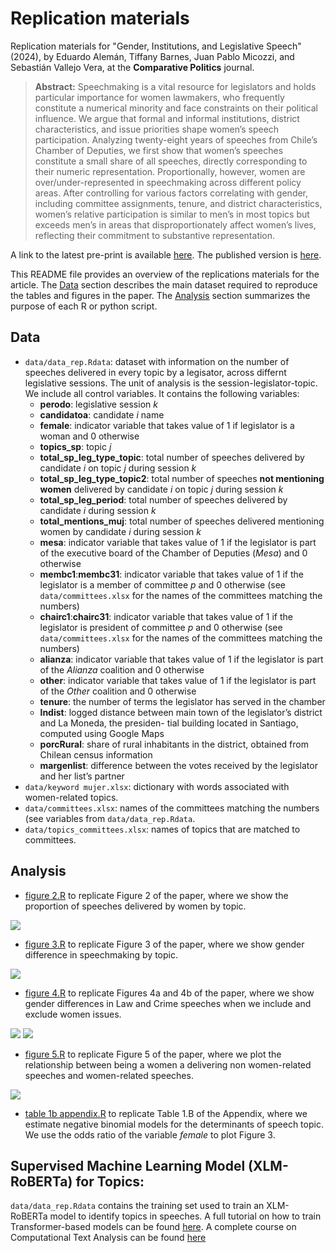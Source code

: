 # Replication materials

Replication materials for "Gender, Institutions, and Legislative Speech" (2024), by Eduardo Alemán, Tiffany Barnes, Juan Pablo Micozzi, and Sebastián Vallejo Vera, at the __Comparative Politics__ journal.

> __Abstract:__
> Speechmaking is a vital resource for legislators and holds particular importance for women lawmakers, who frequently constitute a numerical minority and face constraints on their political influence. We argue that formal and informal institutions, district characteristics, and issue priorities shape women’s speech participation. Analyzing twenty-eight years of speeches from Chile’s Chamber of Deputies, we first show that women’s speeches constitute a small share of all speeches, directly corresponding to their numeric representation. Proportionally, however, women are over/under-represented in speechmaking across different policy areas. After controlling for various factors correlating with gender, including committee assignments, tenure, and district characteristics, women’s relative participation is similar to men’s in most topics but exceeds men’s in areas that disproportionately affect women’s lives, reflecting their commitment to substantive representation. 

A link to the latest pre-print is available [here](final_manuscript.pdf). The published version is [here](https://www.ingentaconnect.com/content/cuny/cp/pre-prints/content-jcpo23248).

This README file provides an overview of the replications materials for the article. The [Data](https://github.com/svallejovera/gender_inst_speeches#data) section describes the main dataset required to reproduce the tables and figures in the paper. The [Analysis](https://github.com/svallejovera/gender_inst_speeches#code) section summarizes the purpose of each R or python script. 

## Data
  - `data/data_rep.Rdata`: dataset with information on the number of speeches delivered in every topic by a legisator, across differnt legislative sessions. The unit of analysis is the session-legislator-topic. We include all control variables. It contains the following variables:
      - **perodo**: legislative session *k*
      - **candidatoa**: candidate *i* name 
      - **female**: indicator variable that takes value of 1 if legislator is a woman and 0 otherwise
      - **topics_sp**: topic *j*     
      - **total_sp_leg_type_topic**: total number of speeches delivered by candidate *i* on topic *j* during session *k*
      - **total_sp_leg_type_topic2**: total number of speeches **not mentioning women** delivered by candidate *i* on topic *j* during session *k*
      - **total_sp_leg_period**: total number of speeches delivered by candidate *i* during session *k*
      - **total_mentions_muj**: total number of speeches delivered mentioning women by candidate *i* during session *k*  
      - **mesa**: indicator variable that takes value of 1 if the legislator is part of the executive board of the Chamber of Deputies (*Mesa*) and 0 otherwise
      - **membc1**:**membc31**: indicator variable that takes value of 1 if the legislator is a member of committee *p* and 0 otherwise (see `data/committees.xlsx` for the names of the committees matching the numbers)
      - **chairc1**:**chairc31**: indicator variable that takes value of 1 if the legislator is president of committee *p* and 0 otherwise (see `data/committees.xlsx` for the names of the committees matching the numbers)
      - **alianza**: indicator variable that takes value of 1 if the legislator is part of the *Alianza* coalition and 0 otherwise
      - **other**: indicator variable that takes value of 1 if the legislator is part of the *Other* coalition and 0 otherwise
      - **tenure**: the number of terms the legislator has served in the chamber
      - **lndist**: logged distance between main town of the legislator’s district and La Moneda, the presiden- tial building located in Santiago, computed using Google Maps
      - **porcRural**: share of rural inhabitants in the district, obtained from Chilean census information
      - **margenlist**: difference between the votes received by the legislator and her list’s partner
  - `data/keyword mujer.xlsx`: dictionary with words associated with women-related topics.
  - `data/committees.xlsx`: names of the committees matching the numbers (see variables from `data/data_rep.Rdata`.
  - `data/topics_committees.xlsx`: names of topics that are matched to committees.

## Analysis
  - [figure 2.R](https://github.com/svallejovera/gender_inst_speeches/blob/main/code/figure%202.R) to replicate Figure 2 of the paper, where we show the proportion of speeches delivered by women by topic.

<img src = "https://github.com/svallejovera/gender_inst_speeches/blob/main/figures/figure%202.jpeg">

  - [figure 3.R](https://github.com/svallejovera/gender_inst_speeches/blob/main/code/figure%203.R) to replicate Figure 3 of the paper, where we show gender difference in speechmaking by topic.

<img src = "https://github.com/svallejovera/gender_inst_speeches/blob/main/figures/figure%203.jpg">

  - [figure 4.R](https://github.com/svallejovera/gender_inst_speeches/blob/main/code/figure%204.R) to replicate Figures 4a and 4b of the paper, where we show gender differences in Law and Crime speeches when we include and exclude women issues.

<img src = "https://github.com/svallejovera/gender_inst_speeches/blob/main/figures/figure%204a.jpg">
<img src = "https://github.com/svallejovera/gender_inst_speeches/blob/main/figures/figure%204b.jpg">

  - [figure 5.R](https://github.com/svallejovera/gender_inst_speeches/blob/main/code/figure%205.R) to replicate Figure 5 of the paper, where we plot the relationship between being a women a delivering non women-related speeches and women-related speeches.

<img src = "https://github.com/svallejovera/gender_inst_speeches/blob/main/figures/figure%205.jpg">

  - [table 1b appendix.R](https://github.com/svallejovera/gender_inst_speeches/blob/main/code/table%201b%20appendix.R) to replicate Table 1.B of the Appendix, where we estimate negative binomial models for the determinants of speech topic. We use the odds ratio of the variable *female* to plot Figure 3.

## Supervised Machine Learning Model (XLM-RoBERTa) for Topics:

`data/data_rep.Rdata` contains the training set used to train an XLM-RoBERTa model to identify topics in speeches. A full tutorial on how to train Transformer-based models can be found [here](https://colab.research.google.com/drive/1rWh6JVhJ4aZmdTYZUYVYo3AOGb2TOi6b?usp=sharing#scrollTo=Classification_Models). A complete course on Computational Text Analysis can be found [here](https://svallejovera.github.io/cpa_uwo/index.html)


